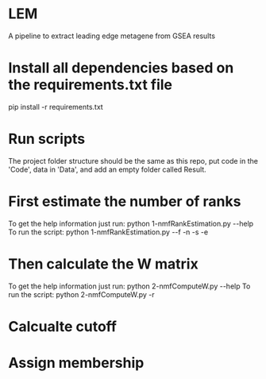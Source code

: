 # LEM
A pipeline to extract leading edge metagene from GSEA results

# Install all dependencies based on the requirements.txt file
pip install -r requirements.txt

# Run scripts
The project folder structure should be the same as this repo, put code in the 'Code', data in 'Data', and add an empty folder called Result.

# First estimate the number of ranks
To get the help information just run: python 1-nmfRankEstimation.py --help 
To run the script: python 1-nmfRankEstimation.py --f <File Name> -n <Number of Runs> -s <Start Rank> -e <End Rank>

# Then calculate the W matrix
To get the help information just run: python 2-nmfComputeW.py --help 
To run the script: python 2-nmfComputeW.py -r <Number of Runs>

# Calcualte cutoff

# Assign membership
